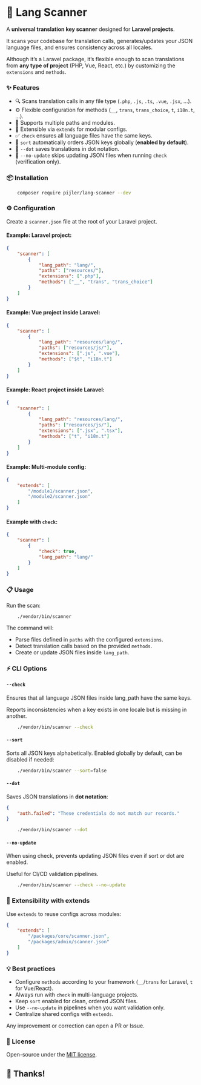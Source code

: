 # 📌 Lang Scanner

A **universal translation key scanner** designed for **Laravel projects**.

It scans your codebase for translation calls, generates/updates your JSON language files, and ensures consistency across all locales.

Although it’s a Laravel package, it’s flexible enough to scan translations from **any type of project** (PHP, Vue, React, etc.) by customizing the `extensions` and `methods`.

### ✨ Features

-   🔍 Scans translation calls in any file type (`.php`, `.js`, `.ts`, `.vue`, `.jsx`, …).
-   ⚙️ Flexible configuration for methods (`__`, `trans`, `trans_choice`, `t`, `i18n.t`, …).
-   📂 Supports multiple paths and modules.
-   🧩 Extensible via `extends` for modular configs.
-   ✅ `check` ensures all language files have the same keys.
-   📑 `sort` automatically orders JSON keys globally (**enabled by default**).
-   🔗 `--dot` saves translations in dot notation.
-   🚫 `--no-update` skips updating JSON files when running `check` (verification only).

### 📦 Installation

```bash
    composer require pijler/lang-scanner --dev
```

### ⚙️ Configuration

Create a `scanner.json` file at the root of your Laravel project.

#### Example: Laravel project:

```json
{
    "scanner": [
        {
            "lang_path": "lang/",
            "paths": ["resources/"],
            "extensions": [".php"],
            "methods": ["__", "trans", "trans_choice"]
        }
    ]
}
```

#### Example: Vue project inside Laravel:

```json
{
    "scanner": [
        {
            "lang_path": "resources/lang/",
            "paths": ["resources/js/"],
            "extensions": [".js", ".vue"],
            "methods": ["$t", "i18n.t"]
        }
    ]
}
```

#### Example: React project inside Laravel:

```json
{
    "scanner": [
        {
            "lang_path": "resources/lang/",
            "paths": ["resources/js/"],
            "extensions": [".jsx", ".tsx"],
            "methods": ["t", "i18n.t"]
        }
    ]
}
```

#### Example: Multi-module config:

```json
{
    "extends": [
        "/module1/scanner.json",
        "/module2/scanner.json"
    ]
}
```

#### Example with `check`:

```json
{
    "scanner": [
        {
            "check": true,
            "lang_path": "lang/"
        }
    ]
}
```

### 📋 Usage

Run the scan:

```bash
    ./vendor/bin/scanner
```

The command will:

-   Parse files defined in `paths` with the configured `extensions`.
-   Detect translation calls based on the provided `methods`.
-   Create or update JSON files inside `lang_path`.

### ⚡ CLI Options

#### `--check`

Ensures that all language JSON files inside lang_path have the same keys.

Reports inconsistencies when a key exists in one locale but is missing in another.

```bash
    ./vendor/bin/scanner --check
```

#### `--sort`

Sorts all JSON keys alphabetically.
Enabled globally by default, can be disabled if needed:

```bash
    ./vendor/bin/scanner --sort=false
```

#### `--dot`

Saves JSON translations in **dot notation**:

```json
{
    "auth.failed": "These credentials do not match our records."
}
```

```bash
    ./vendor/bin/scanner --dot
```

#### `--no-update`

When using check, prevents updating JSON files even if sort or dot are enabled.

Useful for CI/CD validation pipelines.

```bash
    ./vendor/bin/scanner --check --no-update
```

### 🧩 Extensibility with extends

Use `extends` to reuse configs across modules:

```json
{
    "extends": [
        "/packages/core/scanner.json",
        "/packages/admin/scanner.json"
    ]
}
```

### 💡 Best practices

-   Configure `methods` according to your framework (`__`/`trans` for Laravel, `t` for Vue/React).
-   Always run with `check` in multi-language projects.
-   Keep `sort` enabled for clean, ordered JSON files.
-   Use `--no-update` in pipelines when you want validation only.
-   Centralize shared configs with `extends`.

Any improvement or correction can open a PR or Issue.

### 📝 License

Open-source under the [MIT license](LICENSE).

## 🚀 Thanks!
